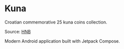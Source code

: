 # Kuna

Croatian commemorative 25 kuna coins collection.

Source: [HNB](https://www.hnb.hr/en/currency/kuna/coins/commemorative-coins-in-circulation)

Modern Android application built with Jetpack Compose.
